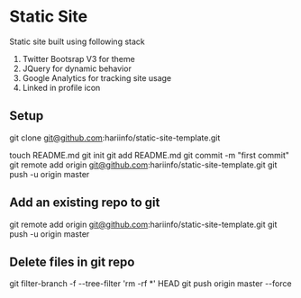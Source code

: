 # Static Site
Static site built using following stack
1. Twitter Bootsrap V3 for theme
2. JQuery for dynamic behavior
3. Google Analytics for tracking site usage
4. Linked in profile icon



## Setup
git clone git@github.com:hariinfo/static-site-template.git

touch README.md
git init
git add README.md
git commit -m "first commit"
git remote add origin git@github.com:hariinfo/static-site-template.git
git push -u origin master

## Add an existing repo to git
git remote add origin git@github.com:hariinfo/static-site-template.git
git push -u origin master

## Delete files in git repo
git filter-branch -f --tree-filter 'rm -rf *' HEAD
git push origin master --force
